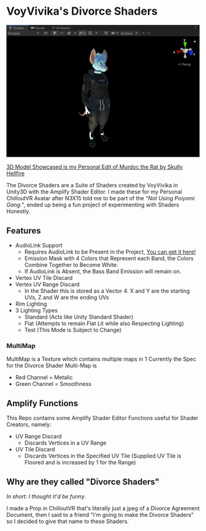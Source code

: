 # VoyVivika's Divorce Shaders
![Shader Preview](https://github.com/VoyVivika/DivorceShaders/blob/main/README%20ASSETS/Unity_Xwahnfhmvv.gif?raw=true)

[3D  Model Showcased is my Personal Edit of Murdoc the Rat by Skully Hellfire](https://skullyhellfire.gumroad.com/l/skullysmurdoc)

The Divorce Shaders are a Suite of Shaders created by VoyVivika in Unity3D with the Amplify Shader Editor. I made these for my Personal ChilloutVR Avatar after N3X15 told me to be part of the *"Not Using Poiyomi Gang."*, ended up being a fun project of experimenting with Shaders Honestly.
## Features
- AudioLink Support
	- Requires AudioLink to be Present in the Project, [You can get it here!](https://github.com/llealloo/vrc-udon-audio-link)
	- Emission Mask with 4 Colors that Represent each Band, the Colors Combine Together to Become White.
	- If AudioLink is Absent, the Bass Band Emission will remain on.
- Vertex UV Tile Discard
- Vertex UV Range Discard
	- In the Shader this is stored as a Vector 4. X and Y are the starting UVs, Z and W are the ending UVs
- Rim Lighting
- 3 Lighting Types
	- Standard (Acts like Unity Standard Shader)
	- Flat (Attempts to remain Flat Lit while also Respecting Lighting)
	- Test (This Mode is Subject to Change)
### MultiMap
MultiMap is a Texture which contains multiple maps in 1
Currently the Spec for the Divorce Shader Multi-Map is
- Red Channel = Metalic
- Green Channel = Smoothness
## Amplify Functions
This Repo contains some Amplify Shader Editor Functions useful for Shader Creators, namely:
- UV Range Discard
	- Discards Vertices in a UV Range
- UV Tile Discard
	- Discards Vertices in the Specified UV Tile (Supplied UV Tile is Floored and is increased by 1 for the Range)
## Why are they called "Divorce Shaders"
*In short: I thought it'd be funny.*

I made a Prop in ChilloutVR that's literally just a jpeg of a Divorce Agreement Document, then I said to a friend "I'm going to make the Divorce Shaders" so I decided to give that name to these Shaders.
